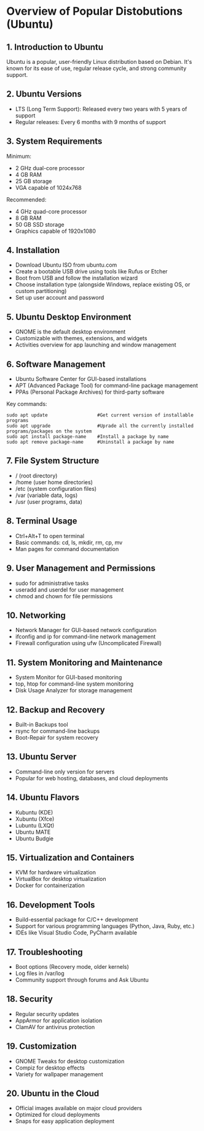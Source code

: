 # Overview of Popular Distobutions (Ubuntu)

## 1. Introduction to Ubuntu
Ubuntu is a popular, user-friendly Linux distribution based on Debian. It's known for its ease of use, regular release cycle, and strong community support.

## 2. Ubuntu Versions
- LTS (Long Term Support): Released every two years with 5 years of support
- Regular releases: Every 6 months with 9 months of support

## 3. System Requirements
Minimum:
- 2 GHz dual-core processor
- 4 GB RAM
- 25 GB storage
- VGA capable of 1024x768

Recommended:
- 4 GHz quad-core processor
- 8 GB RAM
- 50 GB SSD storage
- Graphics capable of 1920x1080

## 4. Installation
- Download Ubuntu ISO from ubuntu.com
- Create a bootable USB drive using tools like Rufus or Etcher
- Boot from USB and follow the installation wizard
- Choose installation type (alongside Windows, replace existing OS, or custom partitioning)
- Set up user account and password

## 5. Ubuntu Desktop Environment
- GNOME is the default desktop environment
- Customizable with themes, extensions, and widgets
- Activities overview for app launching and window management

## 6. Software Management
- Ubuntu Software Center for GUI-based installations
- APT (Advanced Package Tool) for command-line package management
- PPAs (Personal Package Archives) for third-party software

Key commands:
```
sudo apt update                  #Get current version of installable programs
sudo apt upgrade                 #Uprade all the currently installed programs/packages on the system
sudo apt install package-name    #Install a package by name
sudo apt remove package-name     #Uninstall a package by name
```

## 7. File System Structure
- / (root directory)
- /home (user home directories)
- /etc (system configuration files)
- /var (variable data, logs)
- /usr (user programs, data)

## 8. Terminal Usage
- Ctrl+Alt+T to open terminal
- Basic commands: cd, ls, mkdir, rm, cp, mv
- Man pages for command documentation

## 9. User Management and Permissions
- sudo for administrative tasks
- useradd and userdel for user management
- chmod and chown for file permissions

## 10. Networking
- Network Manager for GUI-based network configuration
- ifconfig and ip for command-line network management
- Firewall configuration using ufw (Uncomplicated Firewall)

## 11. System Monitoring and Maintenance
- System Monitor for GUI-based monitoring
- top, htop for command-line system monitoring
- Disk Usage Analyzer for storage management

## 12. Backup and Recovery
- Built-in Backups tool
- rsync for command-line backups
- Boot-Repair for system recovery

## 13. Ubuntu Server
- Command-line only version for servers
- Popular for web hosting, databases, and cloud deployments

## 14. Ubuntu Flavors
- Kubuntu (KDE)
- Xubuntu (Xfce)
- Lubuntu (LXQt)
- Ubuntu MATE
- Ubuntu Budgie

## 15. Virtualization and Containers
- KVM for hardware virtualization
- VirtualBox for desktop virtualization
- Docker for containerization

## 16. Development Tools
- Build-essential package for C/C++ development
- Support for various programming languages (Python, Java, Ruby, etc.)
- IDEs like Visual Studio Code, PyCharm available

## 17. Troubleshooting
- Boot options (Recovery mode, older kernels)
- Log files in /var/log
- Community support through forums and Ask Ubuntu

## 18. Security
- Regular security updates
- AppArmor for application isolation
- ClamAV for antivirus protection

## 19. Customization
- GNOME Tweaks for desktop customization
- Compiz for desktop effects
- Variety for wallpaper management

## 20. Ubuntu in the Cloud
- Official images available on major cloud providers
- Optimized for cloud deployments
- Snaps for easy application deployment
